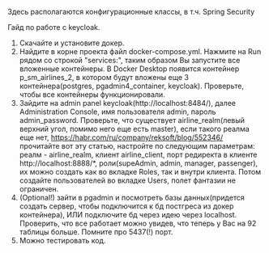 Здесь располагаются конфигурационные классы, в т.ч. Spring Security

Гайд по работе с keycloak.
1) Скачайте и установите докер.
2) Найдите в корне проекта файл docker-compose.yml. Нажмите на Run рядом со строкой "services:", таким образом
   Вы запустите все вложенные контейнеры. В Docker Desktop появится контейнер p_sm_airlines_2, в котором будут вложены еще
   3 контейнера(postgres, pgadmin4_container, keycloak). Проверьте, чтобы все контейнеры функционировали.
3) Зайдите на admin panel keycloak(http://localhost:8484/), далее Administration Console, имя пользователя admin, пароль
   admin_password. Проверьте, что существует airline_realm(левый верхний угол, помимо него еще есть master),
   если такого реалма еще нет, https://habr.com/ru/company/reksoft/blog/552346/ прочитайте вот эту статью, настройте по
   следующим параметрам: реалм - airline_realm, клиент airline_client, порт редиректа в клиенте http://localhost:8888/*,
   роли(supeAdmin, admin, manager, passenger), их можно создать как во вкладке Roles, так и внутри клиента. Потом создайте
   пользователей во вкладке Users, полет фантазии не ограничен.
4) (Optional!) зайти в pgadmin и посмотреть базы данных(придется создать сервер, чтобы подключится к бд постгреса из
   докер контейнера), ИЛИ подключите бд через идею через localhost. Проверить, что все работает можно увидев, что теперь у
   Вас на 92 таблицы больше. Помните про 5437(!) порт.
5) Можно тестировать код. 
